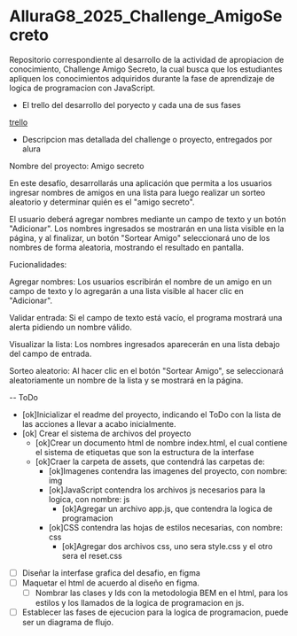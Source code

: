 # AlluraG8_2025_Challenge_AmigoSecreto

Repositorio correspondiente al desarrollo de la actividad de apropiacion de conocimiento, Challenge Amigo Secreto, la cual
busca que los estudiantes apliquen los conocimientos adquiridos durante la fase de aprendizaje de logica de programacion
con JavaScript.

- El trello del desarrollo del poryecto y cada una de sus fases

[trello]([https://](https://trello.com/b/A61aGBYJ/trello-challenge-amigo-secreto-esp))

- Descripcion mas detallada del challenge o proyecto, entregados por alura

Nombre del proyecto: Amigo secreto

En este desafío, desarrollarás una aplicación que permita a los usuarios ingresar nombres de amigos en una lista para luego
realizar un sorteo aleatorio y determinar quién es el "amigo secreto".

El usuario deberá agregar nombres mediante un campo de texto y un botón "Adicionar". Los nombres ingresados se mostrarán
en una lista visible en la página, y al finalizar, un botón "Sortear Amigo" seleccionará uno de los nombres de forma
aleatoria, mostrando el resultado en pantalla.

Fucionalidades:

Agregar nombres: Los usuarios escribirán el nombre de un amigo en un campo de texto y lo agregarán a una lista visible al
hacer clic en "Adicionar".

Validar entrada: Si el campo de texto está vacío, el programa mostrará una alerta pidiendo un nombre válido.

Visualizar la lista: Los nombres ingresados aparecerán en una lista debajo del campo de entrada.

Sorteo aleatorio: Al hacer clic en el botón "Sortear Amigo", se seleccionará aleatoriamente un nombre de la lista y se
mostrará en la página.

-- ToDo

- [ok]Inicializar el readme del proyecto, indicando el ToDo con la lista de las acciones a llevar a acabo inicialmente.
- [ok] Crear el sistema de archivos del proyecto
  - [ok]Crear un documento html de nombre index.html, el cual contiene el sistema de etiquetas que son la estructura de
       la interfase
  - [ok]Craer la carpeta de assets, que contendrá las carpetas de:
    - [ok]Imagenes contendra las imagenes del proyecto, con nombre: img
    - [ok]JavaScript contendra los archivos js necesarios para la logica, con nombre: js
      - [ok]Agregar un archivo app.js, que contendra la logica de programacion
    - [ok]CSS contendra las hojas de estilos necesarias, con nombre: css
      - [ok]Agregar dos archivos css, uno sera style.css y el otro sera el reset.css
- [ ] Diseñar la interfase grafica del desafio, en figma
- [ ] Maquetar el html de acuerdo al diseño en figma.
  - [ ] Nombrar las clases y Ids con la metodologia BEM en el html, para los estilos y los llamados de la logica de
        programacion en js.
- [ ] Establecer las fases de ejecucion para la logica de programacion, puede ser un diagrama de flujo.
